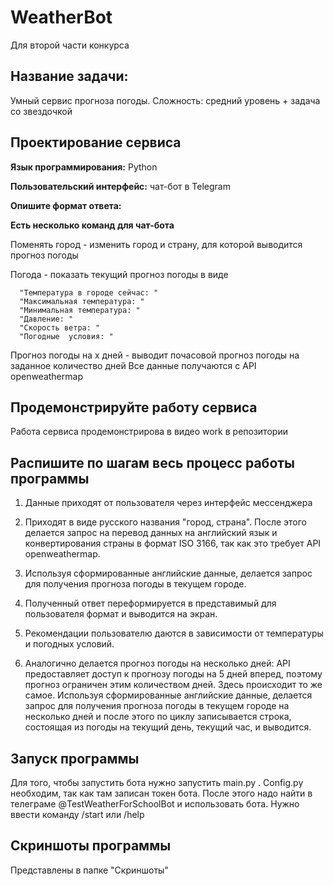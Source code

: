 # WeatherBot
Для второй части конкурса

## Название задачи:
Умный сервис прогноза погоды. Сложность: средний уровень + задача со звездочкой
## Проектирование сервиса

**Язык программирования:** Python

**Пользовательский интерфейс:** чат-бот в Telegram

**Опишите формат ответа:**

**Есть несколько команд для чат-бота**

  Поменять город - изменить город и страну, для которой выводится прогноз погоды
  
  Погода - показать текущий прогноз погоды в виде
  
      "Температура в городе сейчас: "
      "Максимальная температура: "
      "Минимальная температура: "
      "Давление: " 
      "Скорость ветра: "
      "Погодные  условия: "
      
Прогноз погоды на x дней - выводит почасовой прогноз погоды на заданное количество дней
Все данные получаются с API openweathermap

## Продемонстрируйте работу сервиса
Работа сервиса продемонстрирова в видео work в репозитории

## Распишите по шагам весь процесс работы программы

1) Данные приходят от пользователя через интерфейс мессенджера
2) Приходят в виде русского названия "город, страна". После этого делается запрос на перевод данных на английский язык и конвертирования страны в формат ISO 3166, так как это требует API openweathermap. 
3) Используя сформированные английские данные, делается запрос для получения прогноза погоды в текущем городе.
4) Полученный ответ переформируется в представимый для пользователя формат и выводится на экран.
5) Рекомендации пользователю даются в зависимости от температуры и погодных условий.

6) Аналогично делается прогноз погоды на несколько дней:
API предоставляет доступ к прогнозу погоды на 5 дней вперед, поэтому прогноз ограничен этим количеством дней. Здесь происходит то же самое. Используя сформированные английские данные, делается запрос для получения прогноза погоды в текущем городе на несколько дней и после этого по циклу записывается строка, состоящая из погоды на текущий день, текущий час, и выводится.

## Запуск программы
Для того, чтобы запустить бота нужно запустить main.py . Config.py необходим, так как там записан токен бота. После этого надо найти в телеграме @TestWeatherForSchoolBot и использовать бота. Нужно ввести команду /start или /help

## Скриншоты программы
Представлены в папке "Скриншоты"







